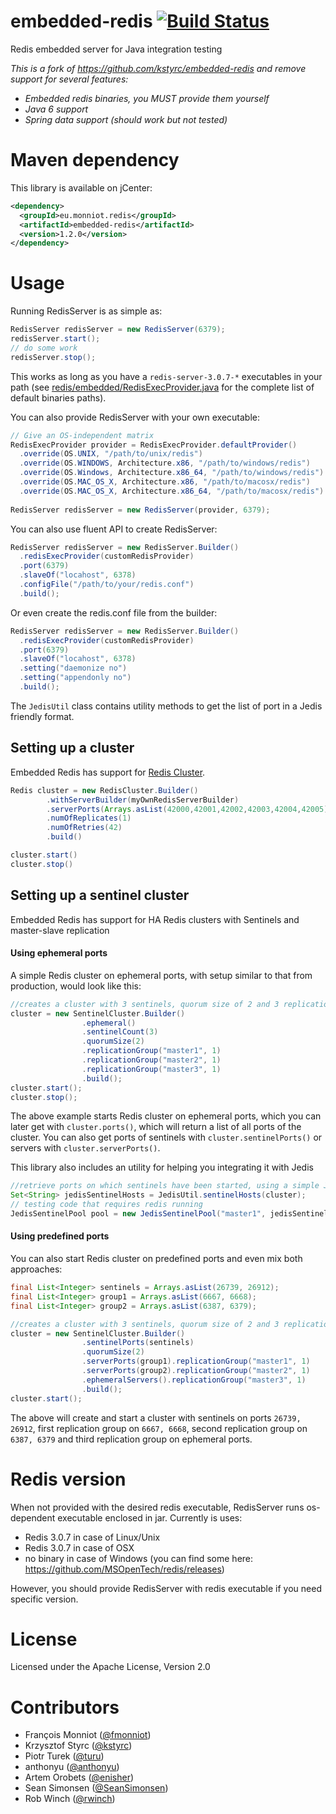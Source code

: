 embedded-redis [![Build Status](https://travis-ci.org/fmonniot/embedded-redis.svg?branch=master)](https://travis-ci.org/fmonniot/embedded-redis)
==============

Redis embedded server for Java integration testing

_This is a fork of https://github.com/kstyrc/embedded-redis and remove support for several features:_
* _Embedded redis binaries, you MUST provide them yourself_
* _Java 6 support_
* _Spring data support (should work but not tested)_

Maven dependency
==============

This library is available on jCenter:
```xml
<dependency>
  <groupId>eu.monniot.redis</groupId>
  <artifactId>embedded-redis</artifactId>
  <version>1.2.0</version>
</dependency>
```

Usage
==============

Running RedisServer is as simple as:
```java
RedisServer redisServer = new RedisServer(6379);
redisServer.start();
// do some work
redisServer.stop();
```

This works as long as you have a `redis-server-3.0.7-*` executables in your path (see
[redis/embedded/RedisExecProvider.java](https://github.com/fmonniot/embedded-redis/blob/master/src/main/java/redis/embedded/RedisExecProvider.java#L26)
for the complete list of default binaries paths).

You can also provide RedisServer with your own executable:
```java
// Give an OS-independent matrix
RedisExecProvider provider = RedisExecProvider.defaultProvider()
  .override(OS.UNIX, "/path/to/unix/redis")
  .override(OS.WINDOWS, Architecture.x86, "/path/to/windows/redis")
  .override(OS.Windows, Architecture.x86_64, "/path/to/windows/redis")
  .override(OS.MAC_OS_X, Architecture.x86, "/path/to/macosx/redis")
  .override(OS.MAC_OS_X, Architecture.x86_64, "/path/to/macosx/redis")
  
RedisServer redisServer = new RedisServer(provider, 6379);
```

You can also use fluent API to create RedisServer:
```java
RedisServer redisServer = new RedisServer.Builder()
  .redisExecProvider(customRedisProvider)
  .port(6379)
  .slaveOf("locahost", 6378)
  .configFile("/path/to/your/redis.conf")
  .build();
```

Or even create the redis.conf file from the builder:
```java
RedisServer redisServer = new RedisServer.Builder()
  .redisExecProvider(customRedisProvider)
  .port(6379)
  .slaveOf("locahost", 6378)
  .setting("daemonize no")
  .setting("appendonly no")
  .build();
```

The `JedisUtil` class contains utility methods to get the list of port in a Jedis friendly format.

## Setting up a cluster

Embedded Redis has support for [Redis Cluster](http://redis.io/topics/cluster-tutorial).

```java
Redis cluster = new RedisCluster.Builder()
        .withServerBuilder(myOwnRedisServerBuilder)
        .serverPorts(Arrays.asList(42000,42001,42002,42003,42004,42005))
        .numOfReplicates(1)
        .numOfRetries(42)
        .build()

cluster.start()
cluster.stop()
```

## Setting up a sentinel cluster

Embedded Redis has support for HA Redis clusters with Sentinels and master-slave replication

#### Using ephemeral ports

A simple Redis cluster on ephemeral ports, with setup similar to that from production, would look like this:


```java
//creates a cluster with 3 sentinels, quorum size of 2 and 3 replication groups, each with one master and one slave
cluster = new SentinelCluster.Builder()
                .ephemeral()
                .sentinelCount(3)
                .quorumSize(2)
                .replicationGroup("master1", 1)
                .replicationGroup("master2", 1)
                .replicationGroup("master3", 1)
                .build();
cluster.start();
cluster.stop();
```

The above example starts Redis cluster on ephemeral ports, which you can later get with ```cluster.ports()```,
which will return a list of all ports of the cluster. You can also get ports of sentinels with ```cluster.sentinelPorts()```
or servers with ```cluster.serverPorts()```. 

This library also includes an utility for helping you integrating it with Jedis
 
 ```java
 //retrieve ports on which sentinels have been started, using a simple Jedis utility class
 Set<String> jedisSentinelHosts = JedisUtil.sentinelHosts(cluster);
 // testing code that requires redis running
 JedisSentinelPool pool = new JedisSentinelPool("master1", jedisSentinelHosts);
 ```

#### Using predefined ports
You can also start Redis cluster on predefined ports and even mix both approaches:

```java
final List<Integer> sentinels = Arrays.asList(26739, 26912);
final List<Integer> group1 = Arrays.asList(6667, 6668);
final List<Integer> group2 = Arrays.asList(6387, 6379);

//creates a cluster with 3 sentinels, quorum size of 2 and 3 replication groups, each with one master and one slave
cluster = new SentinelCluster.Builder()
                .sentinelPorts(sentinels)
                .quorumSize(2)
                .serverPorts(group1).replicationGroup("master1", 1)
                .serverPorts(group2).replicationGroup("master2", 1)
                .ephemeralServers().replicationGroup("master3", 1)
                .build();
cluster.start();
```

The above will create and start a cluster with sentinels on ports ```26739, 26912```, first replication group on ```6667, 6668```,
second replication group on ```6387, 6379``` and third replication group on ephemeral ports.

Redis version
==============

When not provided with the desired redis executable, RedisServer runs os-dependent executable enclosed in jar. Currently is uses:
- Redis 3.0.7 in case of Linux/Unix
- Redis 3.0.7 in case of OSX
- no binary in case of Windows (you can find some here: https://github.com/MSOpenTech/redis/releases)

However, you should provide RedisServer with redis executable if you need specific version.


License
==============
Licensed under the Apache License, Version 2.0


Contributors
==============
 * François Monniot ([@fmonniot](https://github.com/fmonniot))
 * Krzysztof Styrc ([@kstyrc](https://github.com/kstyrc))
 * Piotr Turek ([@turu](https://github.com/turu))
 * anthonyu ([@anthonyu](https://github.com/anthonyu))
 * Artem Orobets ([@enisher](https://github.com/enisher))
 * Sean Simonsen ([@SeanSimonsen](https://github.com/SeanSimonsen))
 * Rob Winch ([@rwinch](https://github.com/rwinch))
